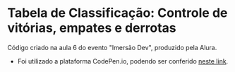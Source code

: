# Tabela de Classificação: Controle de vitórias, empates e derrotas

Código criado na aula 6 do evento "Imersão Dev", produzido pela Alura. 
- Foi utilizado a plataforma CodePen.io, podendo ser conferido [neste link](https://codepen.io/mariagabrielareis/pen/zYNwOjV).


